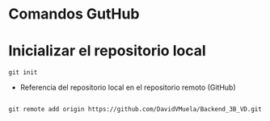 # Comandos GutHub

# Inicializar el repositorio local
```
git init
```
- Referencia del repositorio local en el repositorio remoto (GitHub)
````

git remote add origin https://github.com/DavidVMuela/Backend_3B_VD.git
````